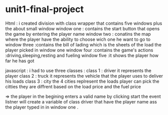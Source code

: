 # unit1-final-project
Html :
i created  division with class wrapper that contains five windows plus the about small window
window one : contains the start button that opens the game by entering the player name 
window two : conatins the map where the player have the ability to choose wich one he want to go to 
window three :contains the bill of lading which is the sheets of the load the player picked in window one 
window four :contains the game's actions :driving,sleeping,resting and fueling 
window five :it shows the player how far he has got 

javascript : 
i had to use three classes :
class 1 : driver 
it represents the player 
class 2 : truck 
it represents the vehicle that the player uses to deliver his loads 
class 3 : city 
the 4 cities replresent the loads player can pick 
the citties they are diffrent based on the load price and the fuel price 

=> the player in the begining enters a valid  name by clicking start the event listner will create a variable of class driver that have the player name ass the player 
typed in in window one .
